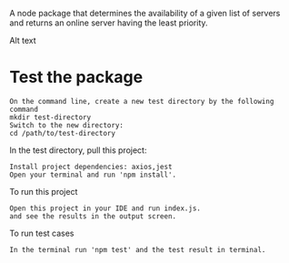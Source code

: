 A node package that determines the availability of a given list of servers and returns an online server having the least priority.

Alt text


# Test the package

    On the command line, create a new test directory by the following command
    mkdir test-directory
    Switch to the new directory:
    cd /path/to/test-directory

In the test directory, pull this project:

    Install project dependencies: axios,jest
    Open your terminal and run 'npm install'.
   
To run this project

    Open this project in your IDE and run index.js.
    and see the results in the output screen.

To run test cases

    In the terminal run 'npm test' and the test result in terminal.
